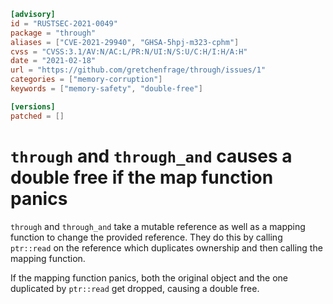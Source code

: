 ```toml
[advisory]
id = "RUSTSEC-2021-0049"
package = "through"
aliases = ["CVE-2021-29940", "GHSA-5hpj-m323-cphm"]
cvss = "CVSS:3.1/AV:N/AC:L/PR:N/UI:N/S:U/C:H/I:H/A:H"
date = "2021-02-18"
url = "https://github.com/gretchenfrage/through/issues/1"
categories = ["memory-corruption"]
keywords = ["memory-safety", "double-free"]

[versions]
patched = []
```

# `through` and `through_and` causes a double free if the map function panics

`through` and `through_and` take a mutable reference as well as a mapping
function to change the provided reference. They do this by calling `ptr::read`
on the reference which duplicates ownership and then calling the mapping
function.

If the mapping function panics, both the original object and the one
duplicated by `ptr::read` get dropped, causing a double free.
